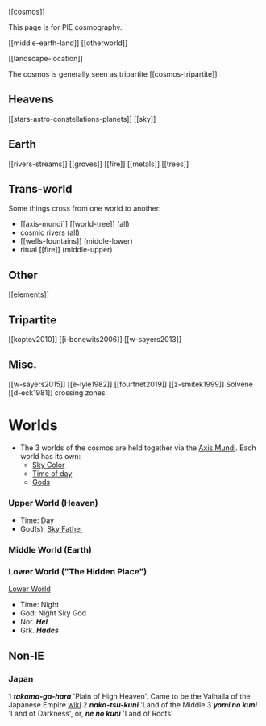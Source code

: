 [[cosmos]]


This page is for PIE cosmography.




[[middle-earth-land]]
[[otherworld]]





[[landscape-location]]

The cosmos is generally seen as tripartite [[cosmos-tripartite]]

## Heavens
[[stars-astro-constellations-planets]]
[[sky]]
## Earth
[[rivers-streams]]
[[groves]]
[[fire]]
[[metals]]
[[trees]]

## Trans-world
Some things cross from one world to another:
- [[axis-mundi]] [[world-tree]] (all)
- cosmic rivers (all)
- [[wells-fountains]] (middle-lower)
- ritual [[fire]] (middle-upper)


## Other
[[elements]]


## Tripartite
[[koptev2010]]
[[i-bonewits2006]]
[[w-sayers2013]]


## Misc.
[[w-sayers2015]]
[[e-lyle1982]]
[[fourtnet2019]]
[[z-smitek1999]] Solvene
[[d-eck1981]] crossing zones

# Worlds
- The 3 worlds of the cosmos are held together via the [Axis Mundi](axis-mundi.md). Each world has its own:
	-  [Sky Color](sky-color)
	-  [Time of day](24hours.md)
	-  [Gods](deities.md)




### Upper World (Heaven)
- Time: Day
- God(s): [Sky Father](day-sky-father.md)
### Middle World (Earth)
### Lower World ("The Hidden Place")
[Lower World](world-lower.md)
- Time: Night
- God: Night Sky God
- Nor. ***Hel***
- Grk. ***Hades***


## Non-IE
### Japan
   1 ***takama-ga-hara*** 'Plain of High Heaven'. Came to be the Valhalla of the Japanese Empire [wiki](https://en.wikipedia.org/wiki/Takamagahara)
   2 ***naka-tsu-kuni*** 'Land of the Middle
   3 ***yomi no kuni*** 'Land of Darkness', or, ***ne no kuni*** 'Land of Roots'